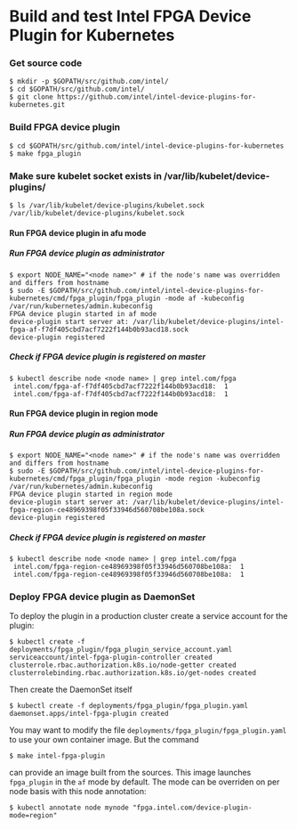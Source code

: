 # Build and test Intel FPGA Device Plugin for Kubernetes

### Get source code
```
$ mkdir -p $GOPATH/src/github.com/intel/
$ cd $GOPATH/src/github.com/intel/
$ git clone https://github.com/intel/intel-device-plugins-for-kubernetes.git
```

### Build FPGA device plugin
```
$ cd $GOPATH/src/github.com/intel/intel-device-plugins-for-kubernetes
$ make fpga_plugin
```

### Make sure kubelet socket exists in /var/lib/kubelet/device-plugins/
```
$ ls /var/lib/kubelet/device-plugins/kubelet.sock
/var/lib/kubelet/device-plugins/kubelet.sock
```

#### Run FPGA device plugin in afu mode

##### Run FPGA device plugin as administrator
```
$ export NODE_NAME="<node name>" # if the node's name was overridden and differs from hostname
$ sudo -E $GOPATH/src/github.com/intel/intel-device-plugins-for-kubernetes/cmd/fpga_plugin/fpga_plugin -mode af -kubeconfig /var/run/kubernetes/admin.kubeconfig
FPGA device plugin started in af mode
device-plugin start server at: /var/lib/kubelet/device-plugins/intel-fpga-af-f7df405cbd7acf7222f144b0b93acd18.sock
device-plugin registered
```

##### Check if FPGA device plugin is registered on master
```
$ kubectl describe node <node name> | grep intel.com/fpga
 intel.com/fpga-af-f7df405cbd7acf7222f144b0b93acd18:  1
 intel.com/fpga-af-f7df405cbd7acf7222f144b0b93acd18:  1
```

#### Run FPGA device plugin in region mode

##### Run FPGA device plugin as administrator
```
$ export NODE_NAME="<node name>" # if the node's name was overridden and differs from hostname
$ sudo -E $GOPATH/src/github.com/intel/intel-device-plugins-for-kubernetes/cmd/fpga_plugin/fpga_plugin -mode region -kubeconfig /var/run/kubernetes/admin.kubeconfig
FPGA device plugin started in region mode
device-plugin start server at: /var/lib/kubelet/device-plugins/intel-fpga-region-ce48969398f05f33946d560708be108a.sock
device-plugin registered
```

##### Check if FPGA device plugin is registered on master
```
$ kubectl describe node <node name> | grep intel.com/fpga
 intel.com/fpga-region-ce48969398f05f33946d560708be108a:  1
 intel.com/fpga-region-ce48969398f05f33946d560708be108a:  1
```

### Deploy FPGA device plugin as DaemonSet

To deploy the plugin in a production cluster create a service account
for the plugin:

    $ kubectl create -f deployments/fpga_plugin/fpga_plugin_service_account.yaml
    serviceaccount/intel-fpga-plugin-controller created
    clusterrole.rbac.authorization.k8s.io/node-getter created
    clusterrolebinding.rbac.authorization.k8s.io/get-nodes created

Then create the DaemonSet itself

    $ kubectl create -f deployments/fpga_plugin/fpga_plugin.yaml
    daemonset.apps/intel-fpga-plugin created

You may want to modify the file `deployments/fpga_plugin/fpga_plugin.yaml` to
use your own container image. But the command

    $ make intel-fpga-plugin

can provide an image built from the sources. This image launches `fpga_plugin`
in the `af` mode by default. The mode can be overriden on per node basis with
this node annotation:

    $ kubectl annotate node mynode "fpga.intel.com/device-plugin-mode=region"
